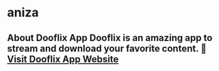 # aniza
## About Dooflix App  Dooflix is an amazing app to stream and download your favorite content.  🔗 [Visit Dooflix App Website](https://dooflixapp.com/)
